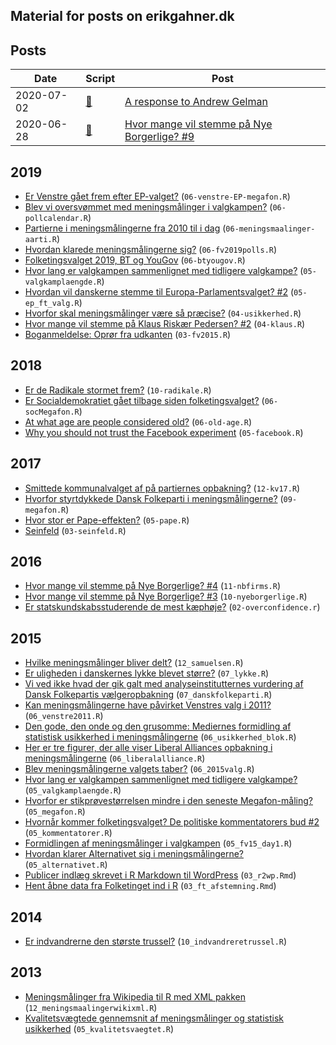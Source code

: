 Material for posts on erikgahner.dk
---

## Posts

| Date |  Script | Post
| - | - | -
| 2020-07-02 | [🔗](https://github.com/erikgahner/posts/blob/master/2020/07-longevity_gelman.R) | [A response to Andrew Gelman](https://erikgahner.dk/2020/a-response-to-andrew-gelman/)
| 2020-06-28 | [🔗](https://github.com/erikgahner/posts/blob/master/2020/06-NyeBorgerligeYouGov_2.R) | [Hvor mange vil stemme på Nye Borgerlige? #9](https://erikgahner.dk/2020/hvor-mange-vil-stemme-pa-nye-borgerlige-9/)

## 2019
- [Er Venstre gået frem efter EP-valget?](https://erikgahner.dk/2019/er-venstre-gaet-frem-efter-ep-valget/) (`06-venstre-EP-megafon.R`)
- [Blev vi oversvømmet med meningsmålinger i valgkampen?](https://erikgahner.dk/2019/blev-vi-oversvommet-med-meningsmalinger-i-valgkampen/) (`06-pollcalendar.R`)
- [Partierne i meningsmålingerne fra 2010 til i dag](https://erikgahner.dk/2019/partierne-i-meningsmalingerne-fra-2010-til-i-dag/) (`06-meningsmaalinger-aarti.R`)
- [Hvordan klarede meningsmålingerne sig?](https://erikgahner.dk/2019/hvordan-klarede-meningsmalingerne-sig/) (`06-fv2019polls.R`)
- [Folketingsvalget 2019, BT og YouGov](https://erikgahner.dk/2019/folketingsvalget-2019-bt-og-yougov/) (`06-btyougov.R`)
- [Hvor lang er valgkampen sammenlignet med tidligere valgkampe?](http://erikgahner.dk/2019/hvor-lang-er-valgkampen-sammenlignet-med-tidligere-valgkampe-2/) (`05-valgkamplaengde.R`)
- [Hvordan vil danskerne stemme til Europa-Parlamentsvalget? #2](http://erikgahner.dk/2019/hvordan-vil-danskerne-stemme-til-europa-parlamentsvalget-2/) (`05-ep_ft_valg.R`)
- [Hvorfor skal meningsmålinger være så præcise?](http://erikgahner.dk/2019/hvorfor-skal-meningsmalinger-vaere-sa-praecise/) (`04-usikkerhed.R`)
- [Hvor mange vil stemme på Klaus Riskær Pedersen? #2](http://erikgahner.dk/2019/hvor-mange-vil-stemme-pa-klaus-riskaer-pedersen-2/) (`04-klaus.R`)
- [Boganmeldelse: Oprør fra udkanten](http://erikgahner.dk/2019/boganmeldelse-opror-fra-udkanten/) (`03-fv2015.R`)

## 2018
- [Er de Radikale stormet frem?](http://erikgahner.dk/2018/er-de-radikale-stormet-frem/) (`10-radikale.R`)
- [Er Socialdemokratiet gået tilbage siden folketingsvalget?](http://erikgahner.dk/2018/er-socialdemokratiet-gaet-tilbage-siden-folketingsvalget/) (`06-socMegafon.R`)
- [At what age are people considered old?](http://erikgahner.dk/2018/at-what-age-are-people-considered-old/) (`06-old-age.R`)
- [Why you should not trust the Facebook experiment](http://erikgahner.dk/2018/why-you-should-not-trust-the-facebook-experiment/) (`05-facebook.R`)

## 2017
- [Smittede kommunalvalget af på partiernes opbakning?](http://erikgahner.dk/2017/smittede-kommunalvalget-af-pa-partiernes-opbakning/) (`12-kv17.R`)
- [Hvorfor styrtdykkede Dansk Folkeparti i meningsmålingerne?](http://erikgahner.dk/2017/hvorfor-styrtdykkede-dansk-folkeparti-i-meningsmalingerne/) (`09-megafon.R`)
- [Hvor stor er Pape-effekten?](http://erikgahner.dk/2017/hvor-stor-er-pape-effekten/) (`05-pape.R`)
- [Seinfeld](http://erikgahner.dk/2017/seinfeld/) (`03-seinfeld.R`)

## 2016
- [Hvor mange vil stemme på Nye Borgerlige? #4](http://erikgahner.dk/2016/hvor-mange-vil-stemme-paa-nye-borgerlige-4/) (`11-nbfirms.R`)
- [Hvor mange vil stemme på Nye Borgerlige? #3](http://erikgahner.dk/2016/hvor-mange-vil-stemme-paa-nye-borgerlige-3/) (`10-nyeborgerlige.R`)
- [Er statskundskabsstuderende de mest kæphøje?](http://erikgahner.dk/2016/er-statskundskabsstuderende-de-mest-kaephoeje/) (`02-overconfidence.r`)

## 2015
- [Hvilke meningsmålinger bliver delt?](http://erikgahner.dk/2015/hvilke-meningsmaalinger-bliver-delt/) (`12_samuelsen.R`)
- [Er uligheden i danskernes lykke blevet større?](http://erikgahner.dk/2015/er-uligheden-i-danskernes-lykke-blevet-stoerre/) (`07_lykke.R`)
- [Vi ved ikke hvad der gik galt med analyseinstitutternes vurdering af Dansk Folkepartis vælgeropbakning](http://erikgahner.dk/2015/vi-ved-ikke-hvad-der-gik-galt-med-analyseinstitutternes-vurdering-af-dansk-folkepartis-vaelgeropbakning/) (`07_danskfolkeparti.R`)
- [Kan meningsmålingerne have påvirket Venstres valg i 2011?](http://erikgahner.dk/2015/06/08/kan-meningsmaalingerne-have-paavirket-venstres-valg-i-2011/) (`06_venstre2011.R`)
- [Den gode, den onde og den grusomme: Mediernes formidling af statistisk usikkerhed i meningsmålingerne](http://erikgahner.dk/2015/den-gode-den-onde-og-den-grusomme-mediernes-formidling-af-statistisk-usikkerhed-i-meningsmaalingerne/) (`06_usikkerhed_blok.R`)
- [Her er tre figurer, der alle viser Liberal Alliances opbakning i meningsmålingerne](http://erikgahner.dk/2015/her-er-tre-figurer-der-alle-viser-liberal-alliances-opbakning-i-meningsmaalingerne/) (`06_liberalalliance.R`)
- [Blev meningsmålingerne valgets taber?](http://erikgahner.dk/2015/blev-meningsmaalingerne-valgets-taber/) (`06_2015valg.R`)
- [Hvor lang er valgkampen sammenlignet med tidligere valgkampe?](http://erikgahner.dk/2015/hvor-lang-er-valgkampen-sammenlignet-med-tidligere-valgkampe/) (`05_valgkamplaengde.R`)
- [Hvorfor er stikprøvestørrelsen mindre i den seneste Megafon-måling?](http://erikgahner.dk/2015/hvorfor-er-stikproevestoerrelsen-mindre-i-den-seneste-megafon-maaling/) (`05_megafon.R`)
- [Hvornår kommer folketingsvalget? De politiske kommentatorers bud #2](http://erikgahner.dk/2015/hvornaar-kommer-folketingsvalget-de-politiske-kommentatorers-bud-2/) (`05_kommentatorer.R`)
- [Formidlingen af meningsmålinger i valgkampen](http://erikgahner.dk/2015/05/28/formidlingen-af-meningsmaalinger-i-valgkampen/) (`05_fv15_day1.R`)
- [Hvordan klarer Alternativet sig i meningsmålingerne?](http://erikgahner.dk/2015/hvordan-klarer-alternativet-sig-i-meningsmaalingerne/) (`05_alternativet.R`)
- [Publicer indlæg skrevet i R Markdown til WordPress](http://erikgahner.dk/2015/publicer-indlaeg-skrevet-i-r-markdown-til-wordpress/) (`03_r2wp.Rmd`)
- [Hent åbne data fra Folketinget ind i R](http://erikgahner.dk/2015/03/15/hent-aabne-data-fra-folketinget-ind-i-r/) (`03_ft_afstemning.Rmd`)

## 2014
- [Er indvandrerne den største trussel?](http://erikgahner.dk/2014/10/28/er-indvandrerne-den-stoerste-trussel/) (`10_indvandreretrussel.R`)

## 2013
- [Meningsmålinger fra Wikipedia til R med XML pakken](http://erikgahner.dk/2013/12/11/meningsmalinger-fra-wikipedia-til-r-med-xml-pakken/) (`12_meningsmaalingerwikixml.R`)
- [Kvalitetsvægtede gennemsnit af meningsmålinger og statistisk usikkerhed](http://erikgahner.dk/2013/05/02/kvalitetsvaegtede-gennemsnit-af-meningsmalinger-og-statistisk-usikkerhed/) (`05_kvalitetsvaegtet.R`)
